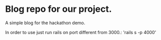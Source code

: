 # Blog repo for our project. 
A simple blog for the hackathon demo.

In order to use just run rails on port different from 3000.:
'rails s -p 4000'
